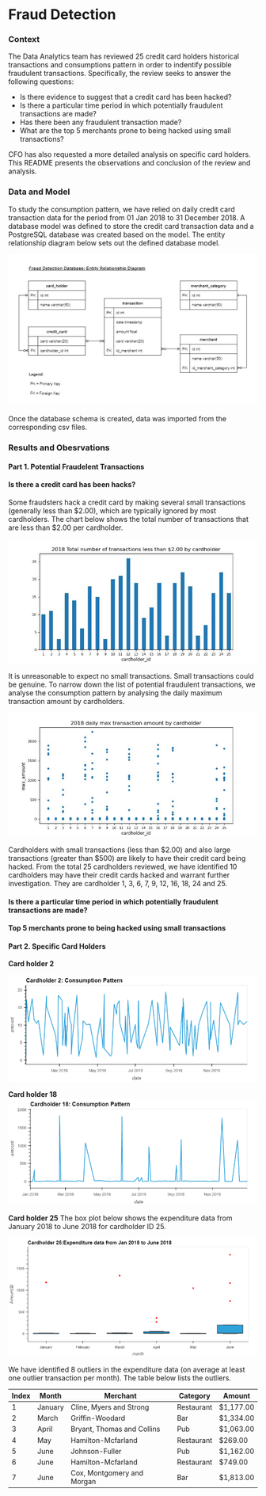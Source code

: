# Fraud Detection

### Context
The Data Analytics team has reviewed 25 credit card holders historical transactions and consumptions pattern in order to indentify possible fraudulent transactions. Specifically, the review seeks to answer the following questions:
*  Is there evidence to suggest that a credit card has been hacked?
*  Is there a particular time period in which potentially fraudulent transactions are made?
*  Has there been any fraudulent transaction made?
*  What are the top 5 merchants prone to being hacked using small transactions?

CFO has also requested a more detailed analysis on specific card holders. This README presents the observations and conclusion of the review and analysis. 

### Data and Model
To study the consumption pattern, we have relied on daily credit card transaction data for the period from 01 Jan 2018 to 31 December 2018. A database model was defined to store the credit card transaction data and a PostgreSQL database was created based on the model. The entity relationship diagram below sets out the defined database model.

![](./Diagram/ERD_Fraud_Detection.jpg)

Once the database schema is created, data was imported from the corresponding csv files. 

### Results and Obesrvations
#### Part 1. Potential Fraudelent Transactions
#### Is there a credit card has been hacks?
Some fraudsters hack a credit card by making several small transactions (generally less than $2.00), which are typically ignored by most cardholders. The chart below shows the total number of transactions that are less than $2.00 per cardholder. <br>

![](./Diagram/plot_twoless.jpeg)

It is unreasonable to expect no small transactions. Small transactions could be genuine. To narrow down the list of potential fraudulent transactions, we analyse the consumption pattern by analysing the daily maximum transaction amount by cardholders. 

![](./Diagram/plot_maxtxn.jpeg)

Cardholders with small transactions (less than $2.00) and also large transactions (greater than $500) are likely to have their credit card being hacked. From the total 25 cardholders reviewed, we have identified 10 cardholders may have their credit cards hacked and warrant further investigation. They are cardholder 1, 3, 6, 7, 9, 12, 16, 18, 24 and 25.

#### Is there a particular time period in which potentially fraudulent transactions are made?


#### Top 5 merchants prone to being hacked using small transactions


#### Part 2. Specific Card Holders
**Card holder 2**

![](./Diagram/Plot_Cardholder_2.png)

**Card holder 18**
![](./Diagram/Plot_Cardholder_18.png)


**Card holder 25**
The box plot below shows the expenditure data from January 2018 to June 2018 for cardholder ID 25.

![](./Diagram/Boxplot_Cardholder_25.png)

We have identified 8 outliers in the expenditure data (on average at least one outlier transaction per month). The table below lists the outliers. <br>

| Index | Month | Merchant | Category | Amount |
|-------|-------|----------|----------|--------|
|1 | January| Cline, Myers and Strong| Restaurant| $1,177.00|
|2 | March | Griffin-Woodard| Bar| $1,334.00|
|3 | April | Bryant, Thomas and Collins| Pub| $1,063.00|
|4 | May | Hamilton-Mcfarland| Restaurant| $269.00|
|5 | June | Johnson-Fuller| Pub | $1,162.00|
|6 | June | Hamilton-Mcfarland| Restaurant| $749.00|
|7 | June | Cox, Montgomery and Morgan | Bar | $1,813.00|

